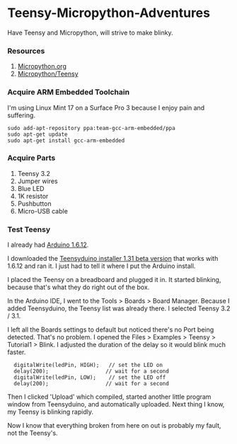 # Teensy-Micropython-Adventures
Have Teensy and Micropython, will strive to make blinky.

### Resources

1. [Micropython.org](https://micropython.org/)
1. [Micropython/Teensy](https://github.com/micropython/micropython/tree/master/teensy)

### Acquire ARM Embedded Toolchain

I'm using Linux Mint 17 on a Surface Pro 3 because I enjoy pain and suffering.

```
sudo add-apt-repository ppa:team-gcc-arm-embedded/ppa
sudo apt-get update
sudo apt-get install gcc-arm-embedded
```

### Acquire Parts

1. Teensy 3.2
1. Jumper wires
1. Blue LED
1. 1K resistor
1. Pushbutton
1. Micro-USB cable

### Test Teensy 

I already had [Arduino 1.6.12](https://www.arduino.cc/en/Main/Software). 

I downloaded the [Teensyduino installer 1.31 beta version](https://forum.pjrc.com/threads/38599-Teensyduino-1-31-Beta-2-Available) that works with 1.6.12 and ran it. I just had to tell it where I put the Arduino install.

I placed the Teensy on a breadboard and plugged it in. It started blinking, because that's what they do right out of the box. 

In the Arduino IDE, I went to the Tools > Boards > Board Manager. Because I added Teensyduino, the Teensy list was already there. I selected Teensy 3.2 / 3.1.

I left all the Boards settings to default but noticed there's no Port being detected. That's no problem. I opened the Files > Examples > Teensy > Tutorial1 > Blink. I adjusted the duration of the delay so it would blink much faster.

```
  digitalWrite(ledPin, HIGH);   // set the LED on
  delay(200);                  // wait for a second
  digitalWrite(ledPin, LOW);    // set the LED off
  delay(200);                  // wait for a second
```

Then I clicked 'Upload' which compiled, started another little program window from Teensyduino, and automatically uploaded. Next thing I know, my Teensy is blinking rapidly. 

Now I know that everything broken from here on out is probably my fault, not the Teensy's.

